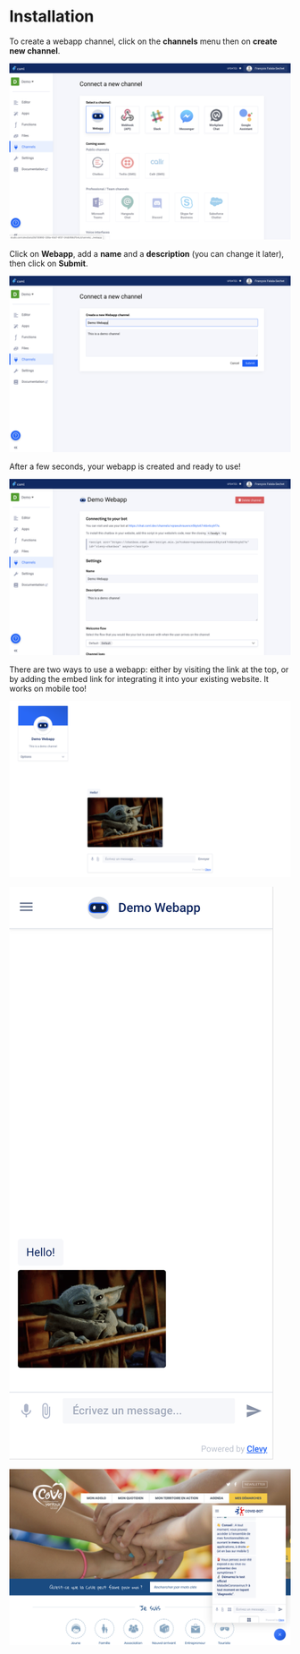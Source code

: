 # Installation

To create a webapp channel, click on the **channels** menu then on **create new channel**.

![](../../.gitbook/assets/capture-de-cran-2020-04-12-22.10.30.png)

Click on **Webapp**, add a **name** and a **description** \(you can change it later\), then click on **Submit**.

![](../../.gitbook/assets/capture-de-cran-2020-04-12-22.10.49.png)

After a few seconds, your webapp is created and ready to use!

![](../../.gitbook/assets/capture-de-cran-2020-04-12-22.13.12.png)

There are two ways to use a webapp: either by visiting the link at the top, or by adding the embed link for integrating it into your existing website. It works on mobile too!

![Full screen view](../../.gitbook/assets/capture-de-cran-2020-04-12-22.21.12%20%281%29.png)

![Mobile view](../../.gitbook/assets/capture-de-cran-2020-04-12-22.21.56.png)

![Example of a website using an embedded webapp \(or chatbox\)](../../.gitbook/assets/capture-de-cran-2020-04-12-22.24.27.png)

## 

